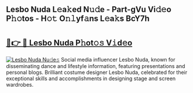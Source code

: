 ## Lesbo Nuda L𝚎a𝚔ed N𝚞𝚍e - Part-gVu Vi𝚍𝚎o P𝚑𝚘tos - H𝚘𝚝 O𝚗𝚕yf𝚊ns L𝚎a𝚔s BcY7h

# <h2><a href="http://kf4mz73.oniu.top/?m=Lesbo+Nuda">🔗👉 🔴 Lesbo Nuda P𝚑ot𝚘𝚜 V𝚒d𝚎o</a></h2>

[![Lesbo Nuda Nu𝚍e𝚜](https://i.imgur.com/0qMVB7G.gif)](http://kf4mz73.oniu.top/?m=Lesbo+Nuda)
Social media influencer Lesbo Nuda, known for disseminating dance and lifestyle information, featuring presentations and personal blogs. Brilliant costume designer Lesbo Nuda, celebrated for their exceptional skills and accomplishments in designing stage and screen wardrobes.  
